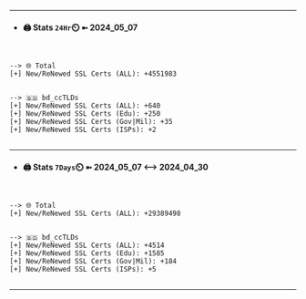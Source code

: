 

---
- #### 🖨️ **Stats** `24Hr`⏲️ ➼ 2024_05_07
```console


--> 🌐 Total
[+] New/ReNewed SSL Certs (ALL): +4551983


--> 🇧🇩 bd_ccTLDs
[+] New/ReNewed SSL Certs (ALL): +640
[+] New/ReNewed SSL Certs (Edu): +250
[+] New/ReNewed SSL Certs (Gov|Mil): +35
[+] New/ReNewed SSL Certs (ISPs): +2


```

---
- #### 🖨️ **Stats** `7Days`⏲️ ➼ 2024_05_07 <--> 2024_04_30
```console


--> 🌐 Total
[+] New/ReNewed SSL Certs (ALL): +29389498


--> 🇧🇩 bd_ccTLDs
[+] New/ReNewed SSL Certs (ALL): +4514
[+] New/ReNewed SSL Certs (Edu): +1585
[+] New/ReNewed SSL Certs (Gov|Mil): +184
[+] New/ReNewed SSL Certs (ISPs): +5


```

---

